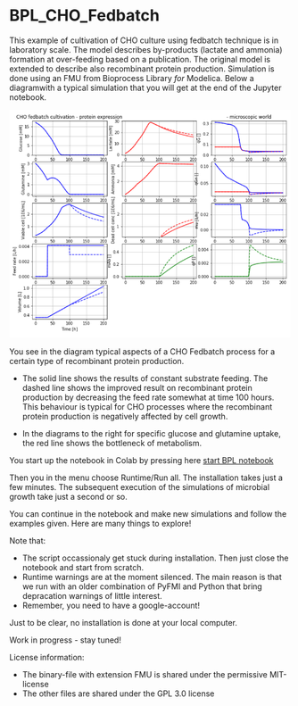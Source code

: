 # BPL_CHO_Fedbatch

This example of cultivation of CHO culture using fedbatch technique is in laboratory scale. The model describes by-products (lactate and ammonia) formation at over-feeding based on a publication. The original model is extended to describe also recombinant protein production. Simulation is done using an FMU from Bioprocess Library *for* Modelica. Below a diagramwith a typical simulation that you will get at the end of the Jupyter notebook.

![](Fig4_BPL_CHO_Fedbatch.png)

You see in the diagram typical aspects of a CHO Fedbatch process for a certain type of recombinant protein production. 

* The solid line shows the results of constant substrate feeding. The dashed line shows the improved result on recombinant protein production by decreasing the feed rate somewhat at time 100 hours. This behaviour is typical for CHO processes where the recombinant protein production is negatively affected by cell growth.
 
* In the diagrams to the right for specific glucose and glutamine uptake, the red line shows the bottleneck of metabolism. 

You start up the notebook in Colab by pressing here
[start BPL notebook](https://colab.research.google.com/github/janpeter19/BPL_CHO_Fedbatch/blob/main/BPL_CHO_Fedbatch_colab_me.ipynb)

Then you in the menu choose Runtime/Run all. The installation takes just a few minutes. The subsequent execution of the simulations of microbial growth take just a second or so. 

You can continue in the notebook and make new simulations and follow the examples given. Here are many things to explore!

Note that:
* The script occassionaly get stuck during installation. Then just close the notebook and start from scratch.
* Runtime warnings are at the moment silenced. The main reason is that we run with an older combination of PyFMI and Python that bring depracation warnings of little interest. 
* Remember, you need to have a google-account!

Just to be clear, no installation is done at your local computer.

Work in progress - stay tuned!

License information:
* The binary-file with extension FMU is shared under the permissive MIT-license
* The other files are shared under the GPL 3.0 license
